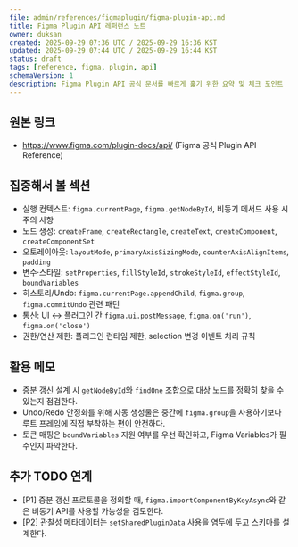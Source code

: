 ```yaml
---
file: admin/references/figmaplugin/figma-plugin-api.md
title: Figma Plugin API 레퍼런스 노트
owner: duksan
created: 2025-09-29 07:36 UTC / 2025-09-29 16:36 KST
updated: 2025-09-29 07:44 UTC / 2025-09-29 16:44 KST
status: draft
tags: [reference, figma, plugin, api]
schemaVersion: 1
description: Figma Plugin API 공식 문서를 빠르게 훑기 위한 요약 및 체크 포인트
---
```


## 원본 링크

- <https://www.figma.com/plugin-docs/api/> (Figma 공식 Plugin API Reference)

## 집중해서 볼 섹션

- 실행 컨텍스트: `figma.currentPage`, `figma.getNodeById`, 비동기 메서드 사용 시 주의 사항
- 노드 생성: `createFrame`, `createRectangle`, `createText`, `createComponent`, `createComponentSet`
- 오토레이아웃: `layoutMode`, `primaryAxisSizingMode`, `counterAxisAlignItems`, `padding`
- 변수·스타일: `setProperties`, `fillStyleId`, `strokeStyleId`, `effectStyleId`, `boundVariables`
- 히스토리/Undo: `figma.currentPage.appendChild`, `figma.group`, `figma.commitUndo` 관련 패턴
- 통신: UI ↔ 플러그인 간 `figma.ui.postMessage`, `figma.on('run')`, `figma.on('close')`
- 권한/연산 제한: 플러그인 런타임 제한, selection 변경 이벤트 처리 규칙

## 활용 메모

- 증분 갱신 설계 시 `getNodeById`와 `findOne` 조합으로 대상 노드를 정확히 찾을 수 있는지 점검한다.
- Undo/Redo 안정화를 위해 자동 생성물은 중간에 `figma.group`을 사용하기보다 루트 프레임에 직접 부착하는 편이 안전하다.
- 토큰 매핑은 `boundVariables` 지원 여부를 우선 확인하고, Figma Variables가 필수인지 파악한다.

## 추가 TODO 연계

- [P1] 증분 갱신 프로토콜을 정의할 때, `figma.importComponentByKeyAsync`와 같은 비동기 API를 사용할 가능성을 검토한다.
- [P2] 관찰성 메타데이터는 `setSharedPluginData` 사용을 염두에 두고 스키마를 설계한다.
